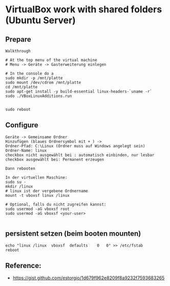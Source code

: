 # VirtualBox work with shared folders (Ubuntu Server) 

## Prepare 

```
Walkthrough

# At the top menu of the virtual machine 
# Menu -> Geräte -> Gasterweiterung einlegen 

# In the console do a 
sudo mkdir -p /mnt/platte
sudo mount /dev/cdrom /mnt/platte
cd /mnt/platte
sudo apt-get install -y build-essential linux-headers-`uname -r`
sudo ./VBoxLinuxAdditions.run 


sudo reboot

```

## Configure 

```
Geräte -> Gemeinsame Ordner 
Hinzufügen (blaues Ordnersymbol mit + ) -> 
Ordner-Pfad: C:\Linux (Ordner muss auf Windows angelegt sein) 
Ordner-Name: linux
checkbox nicht ausgewählt bei : automatisch einbinden, nur lesbar
checkbox ausgewählt bei: Permanent erzeugen

Dann rebooten

In der virtuellen Maschine:  
sudo su -
mkdir /linux
# linux ist der vergebene Ordnername 
mount -t vboxsf linux /linux 

# Optional, falls du nicht zugreifen kannst:
sudo usermod -aG vboxsf root 
sudo usermod -aG vboxsf <your-user>


```


## persistent setzen (beim booten mounten) 
```
echo "linux	/linux	vboxsf	defaults	0	0" >> /etc/fstab 
reboot
```

## Reference:

  * https://gist.github.com/estorgio/1d679f962e8209f8a9232f7593683265
